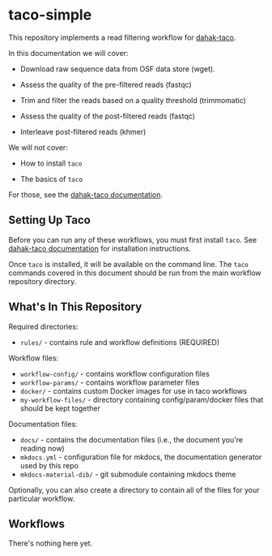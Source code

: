 # taco-simple

This repository implements a read filtering workflow for
[dahak-taco](https://github.com/dahak-metagenomics/dahak-taco).

In this documentation we will cover:

* Download raw sequence data from OSF data store (wget).

* Assess the quality of the pre-filtered reads (fastqc)

* Trim and filter the reads based on a quality threshold (trimmomatic)

* Assess the quality of the post-filtered reads (fastqc)

* Interleave post-filtered reads (khmer) 

We will not cover:

* How to install `taco`

* The basics of `taco` 

For those, see the [dahak-taco documentation](https://dahak-metagenomics.github.io/dahak-taco).


## Setting Up Taco

Before you can run any of these workflows, you must first 
install `taco`. See [dahak-taco documentation](https://dahak-metagenomics.github.io/dahak-taco)
for installation instructions.

Once `taco` is installed, it will be available on the 
command line. The `taco` commands covered in this document
should be run from the main workflow repository directory. 


## What's In This Repository

Required directories:

* `rules/` - contains rule and workflow definitions (REQUIRED)

Workflow files:

* `workflow-config/` - contains workflow configuration files
* `workflow-params/` - contains workflow parameter files
* `docker/` - contains custom Docker images for use in taco workflows
* `my-workflow-files/` - directory containing config/param/docker files 
    that should be kept together

Documentation files:

* `docs/` - contains the documentation files (i.e., the document you're reading now)
* `mkdocs.yml` - configuration file for mkdocs, the documentation generator used by this repo
* `mkdocs-material-dib/` - git submodule containing mkdocs theme

Optionally, you can also create a directory to contain 
all of the files for your particular workflow.


## Workflows

There's nothing here yet.

